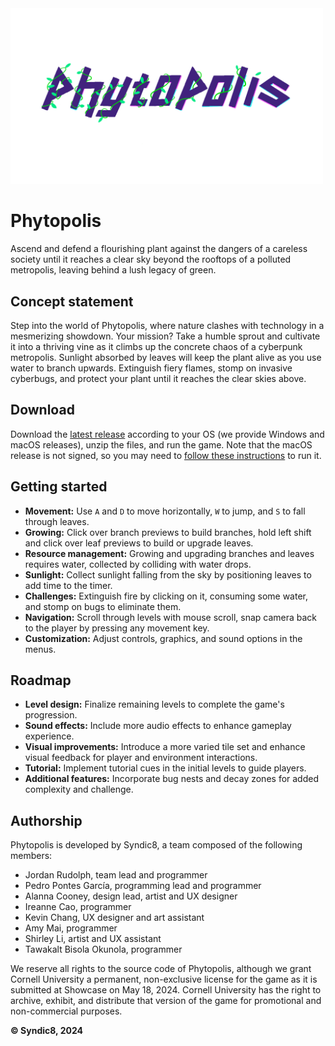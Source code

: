 <img src="assets/mainmenu/logo.png" alt="logo" width="500"/>

# Phytopolis
Ascend and defend a flourishing plant against the dangers of a careless society until it reaches a clear sky beyond the rooftops of a polluted metropolis, leaving behind a lush legacy of green.

## Concept statement
Step into the world of Phytopolis, where nature clashes with technology in a mesmerizing showdown. Your mission? Take a humble sprout and cultivate it into a thriving vine as it climbs up the concrete chaos of a cyberpunk metropolis. Sunlight absorbed by leaves will keep the plant alive as you use water to branch upwards. Extinguish fiery flames, stomp on invasive cyberbugs, and protect your plant until it reaches the clear skies above. 

## Download
Download the [latest release](https://github.coecis.cornell.edu/pp457/phytopolis/releases) according to your OS (we provide Windows and macOS releases), unzip the files, and run the game. Note that the macOS release is not signed, so you may need to [follow these instructions](https://support.apple.com/guide/mac-help/open-a-mac-app-from-an-unidentified-developer-mh40616/mac) to run it.

## Getting started

- **Movement:** Use `A` and `D` to move horizontally, `W` to jump, and `S` to fall through leaves.
- **Growing:** Click over branch previews to build branches, hold left shift and click over leaf previews to build or upgrade leaves.
- **Resource management:** Growing and upgrading branches and leaves requires water, collected by colliding with water drops.
- **Sunlight:** Collect sunlight falling from the sky by positioning leaves to add time to the timer.
- **Challenges:** Extinguish fire by clicking on it, consuming some water, and stomp on bugs to eliminate them.
- **Navigation:** Scroll through levels with mouse scroll, snap camera back to the player by pressing any movement key.
- **Customization:** Adjust controls, graphics, and sound options in the menus.

## Roadmap

- **Level design:** Finalize remaining levels to complete the game's progression.
- **Sound effects:** Include more audio effects to enhance gameplay experience.
- **Visual improvements:** Introduce a more varied tile set and enhance visual feedback for player and environment interactions.
- **Tutorial:** Implement tutorial cues in the initial levels to guide players.
- **Additional features:** Incorporate bug nests and decay zones for added complexity and challenge.

## Authorship

Phytopolis is developed by Syndic8, a team composed of the following members:
- Jordan Rudolph, team lead and programmer
- Pedro Pontes García, programming lead and programmer
- Alanna Cooney, design lead, artist and UX designer
- Ireanne Cao, programmer
- Kevin Chang, UX designer and art assistant
- Amy Mai, programmer
- Shirley Li, artist and UX assistant
- Tawakalt Bisola Okunola, programmer

We reserve all rights to the source code of Phytopolis, although we grant Cornell University a permanent, non-exclusive license for the game as it is submitted at Showcase on May 18, 2024. Cornell University has the right to archive, exhibit, and distribute that version of the game for promotional and non-commercial purposes.


**© Syndic8, 2024**
